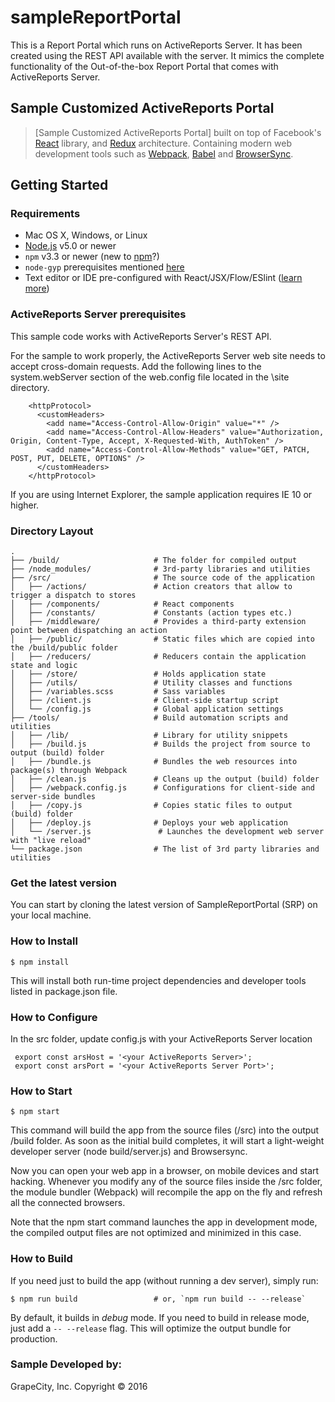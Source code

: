# sampleReportPortal
This is a Report Portal which runs on ActiveReports Server. It has been created using the REST API available with the server. It mimics the complete functionality of the Out-of-the-box Report Portal that comes with ActiveReports Server. 

## Sample Customized ActiveReports Portal

> [Sample Customized ActiveReports Portal] built on top of Facebook's
> [React](https://facebook.github.io/react/) library, and
> [Redux](http://redux.js.org/) architecture. Containing
> modern web development tools such as [Webpack](http://webpack.github.io/),
> [Babel](http://babeljs.io/) and [BrowserSync](http://www.browsersync.io/).


## Getting Started

### Requirements

  * Mac OS X, Windows, or Linux
  * [Node.js](https://nodejs.org/) v5.0 or newer
  * `npm` v3.3 or newer (new to [npm](https://docs.npmjs.com/)?)
  * `node-gyp` prerequisites mentioned [here](https://github.com/nodejs/node-gyp)
  * Text editor or IDE pre-configured with React/JSX/Flow/ESlint ([learn more](./how-to-configure-text-editors.md))

### ActiveReports Server prerequisites

This sample code works with ActiveReports Server's REST API.

For the sample to work properly, the ActiveReports Server web site needs to accept cross-domain requests. Add the following lines to the system.webServer section of the web.config file located in the <ActiveReports Server Installation folder>\site directory.

```
    <httpProtocol>
      <customHeaders>
        <add name="Access-Control-Allow-Origin" value="*" />
        <add name="Access-Control-Allow-Headers" value="Authorization, Origin, Content-Type, Accept, X-Requested-With, AuthToken" />
        <add name="Access-Control-Allow-Methods" value="GET, PATCH, POST, PUT, DELETE, OPTIONS" />
      </customHeaders>
    </httpProtocol>
```

If you are using Internet Explorer, the sample application requires IE 10 or higher.


### Directory Layout

```
.
├── /build/                     # The folder for compiled output
├── /node_modules/              # 3rd-party libraries and utilities
├── /src/                       # The source code of the application
│   ├── /actions/               # Action creators that allow to trigger a dispatch to stores
│   ├── /components/            # React components
│   ├── /constants/             # Constants (action types etc.)
│   ├── /middleware/            # Provides a third-party extension point between dispatching an action
│   ├── /public/                # Static files which are copied into the /build/public folder
│   ├── /reducers/              # Reducers contain the application state and logic
│   ├── /store/                 # Holds application state
│   ├── /utils/                 # Utility classes and functions
│   ├── /variables.scss         # Sass variables
│   ├── /client.js              # Client-side startup script
│   └── /config.js              # Global application settings
├── /tools/                     # Build automation scripts and utilities
│   ├── /lib/                   # Library for utility snippets
│   ├── /build.js               # Builds the project from source to output (build) folder
│   ├── /bundle.js              # Bundles the web resources into package(s) through Webpack
│   ├── /clean.js               # Cleans up the output (build) folder
│   ├── /webpack.config.js      # Configurations for client-side and server-side bundles
│   ├── /copy.js                # Copies static files to output (build) folder
│   ├── /deploy.js              # Deploys your web application
│   └── /server.js               # Launches the development web server with "live reload"
└── package.json                # The list of 3rd party libraries and utilities
```

### Get the latest version

You can start by cloning the latest version of SampleReportPortal (SRP) on your local machine.


### How to Install

```shell
$ npm install
```

This will install both run-time project dependencies and developer tools listed in package.json file.

### How to Configure

In the src folder, update config.js with your ActiveReports Server location

```shell
 export const arsHost = '<your ActiveReports Server>';
 export const arsPort = '<your ActiveReports Server Port>';
```

### How to Start

```shell
$ npm start
```

This command will build the app from the source files (/src) into the output /build folder.
As soon as the initial build completes, it will start a light-weight developer server (node build/server.js)
and Browsersync.

Now you can open your web app in a browser, on mobile devices and start hacking.
Whenever you modify any of the source files inside the /src folder, the module bundler (Webpack)
will recompile the app on the fly and refresh all the connected browsers.

Note that the npm start command launches the app in development mode, the compiled output files are not optimized
and minimized in this case.


### How to Build

If you need just to build the app (without running a dev server), simply run:

```shell
$ npm run build                 # or, `npm run build -- --release`
```

By default, it builds in *debug* mode. If you need to build in release
mode, just add a `-- --release` flag. This will optimize the output bundle for
production.


### Sample Developed by:

GrapeCity, Inc. Copyright © 2016
